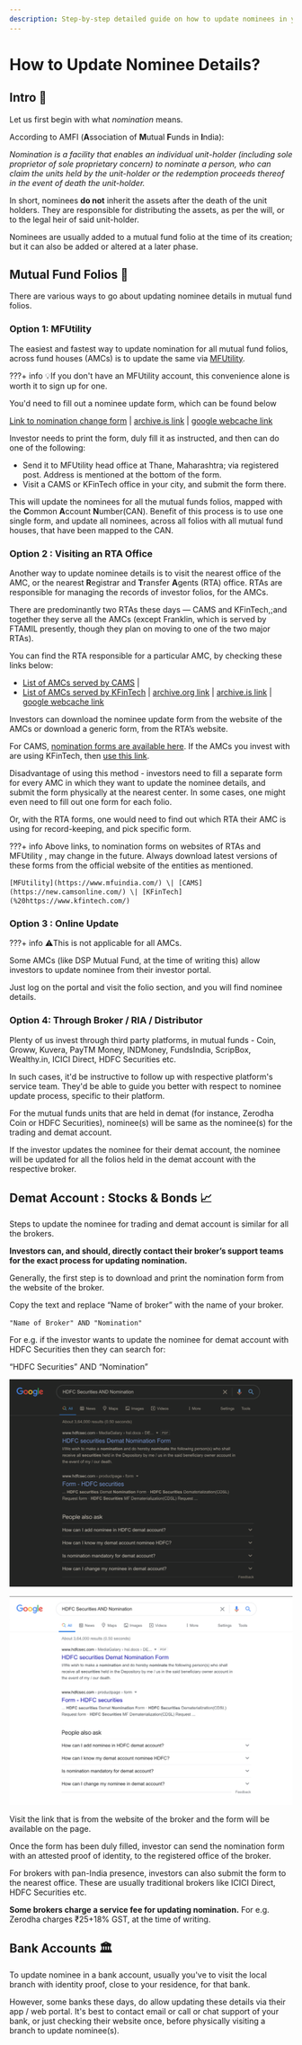 ```yaml
---
description: Step-by-step detailed guide on how to update nominees in your mutual fund investments, or securities holdings in Demat account, or even across your bank accounts.
---
```


# How to Update Nominee Details?

## Intro 👋

Let us first begin with what *nomination* means.

According to AMFI (**A**ssociation of **M**utual **F**unds in **I**ndia):

*Nomination is a facility that enables an individual unit*-*holder (including sole proprietor of sole proprietary concern) to nominate a person, who can claim the units held by the unit-holder or the redemption proceeds thereof in the event of death the unit-holder.*

In short, nominees **do not** inherit the assets after the death of the unit holders. They are responsible for distributing the assets, as per the will, or to the legal heir of said unit-holder.

Nominees are usually added to a mutual fund folio at the time of its creation; but it can also be added or altered at a later phase.

## Mutual Fund Folios 📒

There are various ways to go about updating nominee details in mutual fund folios.

### Option 1: MFUtility

The easiest and fastest way to update nomination for all mutual fund folios, across fund houses (AMCs) is to update the same via [MFUtility](https://www.mfuindia.com/).

???+ info
    💡If you don't have an MFUtility account, this convenience alone is worth it to sign up for one.

You'd need to fill out a nominee update form, which can be found below

[Link to nomination change form](https://www.mfuindia.com/downloads/NCT-Nomination.pdf) \| [archive.is link](https://archive.is/99hfV) \| [google webcache link](https://webcache.googleusercontent.com/search?q=cache:https://www.mfuindia.com/downloads/NCT-Nomination.pdf)

Investor needs to print the form, duly fill it as instructed, and then can do one of the following:

-   Send it to MFUtility head office at Thane, Maharashtra; via registered post. Address is mentioned at the bottom of the form.
-   Visit a CAMS or KFinTech office in your city, and submit the form there.

This will update the nominees for all the mutual funds folios, mapped with the **C**ommon **A**ccount **N**umber(CAN). Benefit of this process is to use one single form, and update all nominees, across all folios with all mutual fund houses, that have been mapped to the CAN.

### Option 2 : Visiting an RTA Office

Another way to update nominee details is to visit the nearest office of the AMC, or the nearest **R**egistrar and **T**ransfer **A**gents (RTA) office. RTAs are responsible for managing the records of investor folios, for the AMCs.

There are predominantly two RTAs these days — CAMS and KFinTech,;and together they serve all the AMCs (except Franklin, which is served by FTAMIL presently, though they plan on moving to one of the two major RTAs).

You can find the RTA responsible for a particular AMC, by checking these links below:

-   [List of AMCs served by CAMS](https://www.camsonline.com/InvestorServices/COL_ISMutualFunds.aspx) \|  
-   [List of AMCs served by KFinTech](https://mfs.kfintech.com/mfs/Generalpages/ourCredential.aspx) \| [archive.org link](https://web.archive.org/web/20210120192816/https://mfs.kfintech.com/mfs/Generalpages/ourCredential.aspx) \| [archive.is link](https://archive.is/egomv) \| [google webcache link](https://webcache.googleusercontent.com/search?q=cache:https://mfs.kfintech.com/mfs/Generalpages/ourCredential.aspx)

Investors can download the nominee update form from the website of the AMCs or download a generic form, from the RTA’s website.

For CAMS, [nomination forms are available here](https://new.camsonline.com/Investors/Service-requests/Service-Request-Forms/Nomination-Form). If the AMCs you invest with are using KFinTech, then [use this link](https://mfs.kfintech.com/mfs/Generalpages/downloads/8NOMINATIONFORM.pdf).

Disadvantage of using this method - investors need to fill a separate form for every AMC in which they want to update the nominee details, and submit the form physically at the nearest center. In some cases, one might even need to fill out one form for each folio.

Or, with the RTA forms, one would need to find out which RTA their AMC is using for record-keeping, and pick specific form.

???+ info
    Above links, to nomination forms on websites of RTAs and MFUtility , may change in the future. Always download latest versions of these forms from the official website of the entities as mentioned.
    
    [MFUtility](https://www.mfuindia.com/) \| [CAMS](https://new.camsonline.com/) \| [KFinTech](%20https://www.kfintech.com/)

### Option 3 : Online Update

???+ info
    ⚠️This is not applicable for all AMCs.

Some AMCs (like DSP Mutual Fund, at the time of writing this) allow investors to update nominee from their investor portal.

Just log on the portal and visit the folio section, and you will find nominee details.

### Option 4: Through Broker / RIA / Distributor

Plenty of us invest through third party platforms, in mutual funds - Coin, Groww, Kuvera, PayTM Money, INDMoney, FundsIndia, ScripBox, Wealthy.in, ICICI Direct, HDFC Securities etc.

In such cases, it'd be instructive to follow up with respective platform's service team. They'd be able to guide you better with respect to nominee update process, specific to their platform.

For the mutual funds units that are held in demat (for instance, Zerodha Coin or HDFC Securities), nominee(s) will be same as the nominee(s) for the trading and demat account.

If the investor updates the nominee for their demat account, the nominee will be updated for all the folios held in the demat account with the respective broker.

## Demat Account : Stocks & Bonds 📈

Steps to update the nominee for trading and demat account is similar for all the brokers.

**Investors can, and should, directly contact their broker’s support teams for the exact process for updating nomination.**

Generally, the first step is to download and print the nomination form from the website of the broker.

Copy the text and replace “Name of broker” with the name of your broker.

`"Name of Broker" AND "Nomination"`

For e.g. if the investor wants to update the nominee for demat account with HDFC Securities then they can search for:

“HDFC Securities” AND “Nomination”

![HDFC Securities Demat Nomination Form - Dark Mode](/images/hdfc-securities-demat-nomination.dark.png)

![HDFC Securities Demat Nomination Form - Light Mode](/images/hdfc-securities-demat-nomination.light.png)

Visit the link that is from the website of the broker and the form will be available on the page.

Once the form has been duly filled, investor can send the nomination form with an attested proof of identity, to the registered office of the broker.

For brokers with pan-India presence, investors can also submit the form to the nearest office. These are usually traditional brokers like ICICI Direct, HDFC Securities etc.

**Some brokers charge a service fee for updating nomination.** For e.g. Zerodha charges ₹25+18% GST, at the time of writing.

## Bank Accounts 🏛️

To update nominee in a bank account, usually you've to visit the local branch with identity proof, close to your residence, for that bank.

However, some banks these days, do allow updating these details via their app / web portal. It's best to contact email or call or chat support of your bank, or just checking their website once, before physically visiting a branch to update nominee(s).
